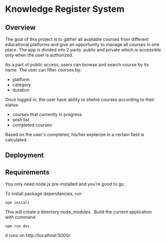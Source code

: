 # Knowledge Register System


## Overview
The goal of this project is to gather all available courses from different educational platforms
and give an opportunity to manage all courses in one place.
The app is divided into 2 parts: public and private which is accessible only when the user is authorized.

As a part of public access, users can browse and search course by its name.
The user can filter courses by:
* platform
* category
* duration
 
Once logged in, the user have ability to shelve courses according to their status:
* courses that currently in progress
* wish list
* completed courses

Based on the user's completed, his/her expterize in a certain field is calculated. 


## Deployment

## Requirements
You only need node.js pre-installed and you’re good to go.

To install package dependancies, run

```
npm install
```

This will create a directory node_modules .
Build the current application with command 

```
npm run dev
```
It runs on http://localhost:5000/
